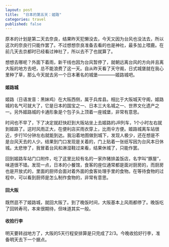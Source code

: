 ```yaml
---
layout: post
title:  "日本的第五天：姬路"
categories: travel
published: false
---
```


原本的计划是第二天去奈良，结果昨天犯懒没去，今天又因为台风也没法去，所以这次的奈良行只能作罢了。不过想想奈良准备去看的也是神社，最多加上喂鹿。在前几天去京都时已经看过神社了，所以去不了也就算了。

想想去哪呢？外面下着雨，新干线也因为台风暂停了，就朝远离台风的方向并且离大阪的地方去吧，总不能浪费了这一天。自从昨天看了天守阁，日式城堡就在我心里种了草，那么今天就去另一个日本著名的城堡————姬路城吧。

#### 姬路城

姬路（日语发音：黑妹鸡）在大阪西侧，属于兵库县。相比于大阪城天守阁，姬路城的名气可就大了，它是日本的国宝之一、日本三大名城之一、世界文化遗产之一。另外姬路城的卡通形象是个包子头上顶着一座城堡，非常有意思。

时间也不早了，下了决定就赶快赶到大阪站坐上去姬路的JR列车，1个小时左右就到姬路了。这时风雨正大，在便利店买雨衣穿上，比雨伞方便。姬路城离车站很近，步行10分钟左右就能到达。我沿着地图做到城下，发现人极少，还在想是不是台风天去的人少。结果到门口发现是关着的，门上贴着一张纸写因为台风本日休城。太悲惨了，我冒着台风和淋湿鞋过来看，结果休城了，只能作罢。

回到姬路车站门口附件，吃了这里比较有名的一家炸猪排盖饭店，名字叫“豚屋”，味道很不错。发现一点，日本的小餐馆，食客的座位通常都是面对厨房的，而厨房也是开放式的，里面的厨师会面对着外面的食客处理手里的食物。在等待食物的过程中，可以看到厨师是怎么制作食物的，非常有意思。

#### 回大阪

既然逛不了姬路城，就回大阪了。到了晚饭时间，大阪基本上风雨都停了。晚饭吃了回转寿司，本来很期待，但味道其实一般。

#### 收拾行李

明天要转战地方了，大阪的5天行程安排算是只完成了2/3。今晚收拾好行李，准备明天去下一个据点。
